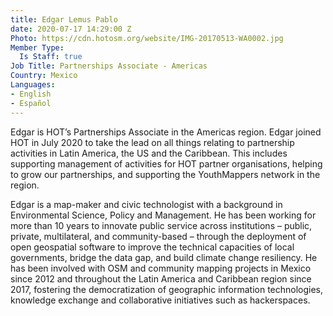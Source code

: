 ```yaml
---
title: Edgar Lemus Pablo
date: 2020-07-17 14:29:00 Z
Photo: https://cdn.hotosm.org/website/IMG-20170513-WA0002.jpg
Member Type:
  Is Staff: true
Job Title: Partnerships Associate - Americas
Country: Mexico
Languages:
- English
- Español
---
```


Edgar is HOT’s Partnerships Associate in the Americas region. Edgar joined HOT in July 2020 to take the lead on all things relating to partnership activities in Latin America, the US and the Caribbean. This includes supporting management of activities for HOT partner organisations, helping to grow our partnerships, and supporting the YouthMappers network in the region. 

Edgar is a map-maker and civic technologist with a background in Environmental Science, Policy and Management. He has been working for more than 10 years to innovate public service across institutions – public, private, multilateral, and community-based – through the deployment of open geospatial software to improve the technical capacities of local governments, bridge the data gap, and build climate change resiliency. He has been involved with OSM and community mapping projects in Mexico since 2012 and throughout the Latin America and Caribbean region since 2017, fostering the democratization of geographic information technologies, knowledge exchange and collaborative initiatives such as hackerspaces. 